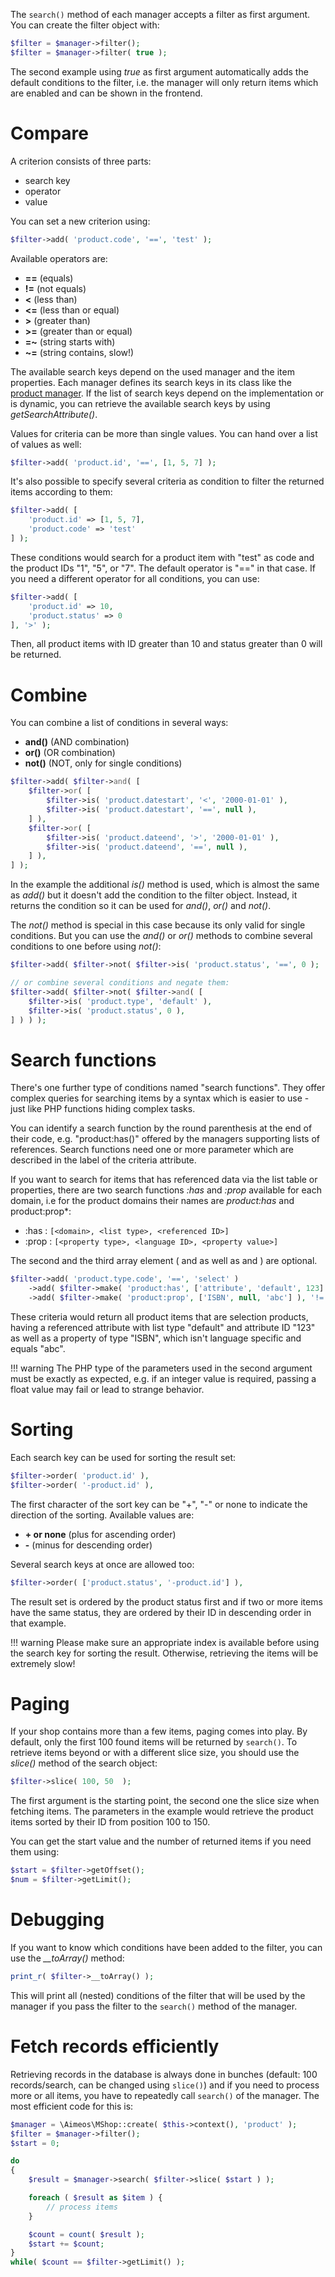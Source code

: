 The `search()` method of each manager accepts a filter as first argument. You can create the filter object with:

```php
$filter = $manager->filter();
$filter = $manager->filter( true );
```

The second example using *true* as first argument automatically adds the default conditions to the filter, i.e. the manager will only return items which are enabled and can be shown in the frontend.

# Compare

A criterion consists of three parts:

* search key
* operator
* value

You can set a new criterion using:

```php
$filter->add( 'product.code', '==', 'test' );
```

Available operators are:

* **==** (equals)
* **!=** (not equals)
* **<** (less than)
* **<=** (less than or equal)
* **>** (greater than)
* **>=** (greater than or equal)
* **=~** (string starts with)
* **~=** (string contains, slow!)

The available search keys depend on the used manager and the item properties. Each manager defines its search keys in its class like the [product manager](https://github.com/aimeos/aimeos-core/blob/master/src/MShop/Product/Manager/Standard.php#L30). If the list of search keys depend on the implementation or is dynamic, you can retrieve the available search keys by using *getSearchAttribute()*.

Values for criteria can be more than single values. You can hand over a list of values as well:

```php
$filter->add( 'product.id', '==', [1, 5, 7] );
```

It's also possible to specify several criteria as condition to filter the returned items according to them:

```php
$filter->add( [
    'product.id' => [1, 5, 7],
    'product.code' => 'test'
] );
```

These conditions would search for a product item with "test" as code and the product IDs "1", "5", or "7". The default operator is "==" in that case. If you need a different operator for all conditions, you can use:

```php
$filter->add( [
    'product.id' => 10,
    'product.status' => 0
], '>' );
```

Then, all product items with ID greater than 10 and status greater than 0 will be returned.

# Combine

You can combine a list of conditions in several ways:

* **and()** (AND combination)
* **or()** (OR combination)
* **not()** (NOT, only for single conditions)

```php
$filter->add( $filter->and( [
    $filter->or( [
        $filter->is( 'product.datestart', '<', '2000-01-01' ),
        $filter->is( 'product.datestart', '==', null ),
    ] ),
    $filter->or( [
        $filter->is( 'product.dateend', '>', '2000-01-01' ),
        $filter->is( 'product.dateend', '==', null ),
    ] ),
] );
```

In the example the additional *is()* method is used, which is almost the same as *add()* but it doesn't add the condition to the filter object. Instead, it returns the condition so it can be used for *and()*, *or()* and *not()*.

The *not()* method is special in this case because its only valid for single conditions. But you can use the *and()* or *or()* methods to combine several conditions to one before using *not()*:

```php
$filter->add( $filter->not( $filter->is( 'product.status', '==', 0 );

// or combine several conditions and negate them:
$filter->add( $filter->not( $filter->and( [
    $filter->is( 'product.type', 'default' ),
    $filter->is( 'product.status', 0 ),
] ) ) );
```

# Search functions

There's one further type of conditions named "search functions". They offer complex queries for searching items by a syntax which is easier to use - just like PHP functions hiding complex tasks.

You can identify a search function by the round parenthesis at the end of their code, e.g. "product:has()" offered by the managers supporting lists of references. Search functions need one or more parameter which are described in the label of the criteria attribute.

If you want to search for items that has referenced data via the list table or properties, there are two search functions *:has* and *:prop* available for each domain, i.e for the product domains their names are *product:has* and product:prop*:

* :has : `[<domain>, <list type>, <referenced ID>]`
* :prop : `[<property type>, <language ID>, <property value>]`

The second and the third array element (<list type> and <referenced ID> as well as <language ID> and <property value>) are optional.

```php
$filter->add( 'product.type.code', '==', 'select' )
    ->add( $filter->make( 'product:has', ['attribute', 'default', 123] ), '!=', null )
    ->add( $filter->make( 'product:prop', ['ISBN', null, 'abc'] ), '!=', null );
```

These criteria would return all product items that are selection products, having a referenced attribute with list type "default" and attribute ID "123" as well as a property of type "ISBN", which isn't language specific and equals "abc".

!!! warning
    The PHP type of the parameters used in the second argument must be exactly as expected, e.g. if an integer value is required, passing a float value may fail or lead to strange behavior.

# Sorting

Each search key can be used for sorting the result set:

```php
$filter->order( 'product.id' ),
$filter->order( '-product.id' ),
```

The first character of the sort key can be "+", "-" or none to indicate the direction of the sorting. Available values are:

* **+ or none** (plus for ascending order)
* **-** (minus for descending order)

Several search keys at once are allowed too:

```php
$filter->order( ['product.status', '-product.id'] ),
```

The result set is ordered by the product status first and if two or more items have the same status, they are ordered by their ID in descending order in that example.

!!! warning
    Please make sure an appropriate index is available before using the search key for sorting the result. Otherwise, retrieving the items will be extremely slow!

# Paging

If your shop contains more than a few items, paging comes into play. By default, only the first 100 found items will be returned by `search()`. To retrieve items beyond or with a different slice size, you should use the *slice()* method of the search object:

```php
$filter->slice( 100, 50  );
```

The first argument is the starting point, the second one the slice size when fetching items. The parameters in the example would retrieve the product items sorted by their ID from position 100 to 150.

You can get the start value and the number of returned items if you need them using:

```php
$start = $filter->getOffset();
$num = $filter->getLimit();
```

# Debugging

If you want to know which conditions have been added to the filter, you can use the *__toArray()* method:

```php
print_r( $filter->__toArray() );
```

This will print all (nested) conditions of the filter that will be used by the manager if you pass the filter to the `search()` method of the manager.

# Fetch records efficiently

Retrieving records in the database is always done in bunches (default: 100 records/search, can be changed using `slice()`) and if you need to process more or all items, you have to repeatedly call `search()` of the manager. The most efficient code for this is:

```php
$manager = \Aimeos\MShop::create( $this->context(), 'product' );
$filter = $manager->filter();
$start = 0;

do
{
    $result = $manager->search( $filter->slice( $start ) );

    foreach ( $result as $item ) {
        // process items
    }

    $count = count( $result );
    $start += $count;
}
while( $count == $filter->getLimit() );
```
